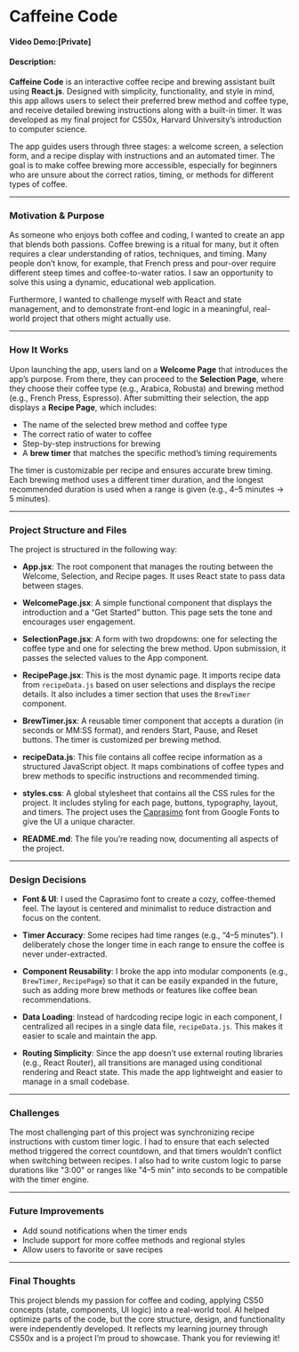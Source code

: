 # Caffeine Code

#### Video Demo:[Private] 
#### Description:

**Caffeine Code** is an interactive coffee recipe and brewing assistant built using **React.js**. Designed with simplicity, functionality, and style in mind, this app allows users to select their preferred brew method and coffee type, and receive detailed brewing instructions along with a built-in timer. It was developed as my final project for CS50x, Harvard University’s introduction to computer science.

The app guides users through three stages: a welcome screen, a selection form, and a recipe display with instructions and an automated timer. The goal is to make coffee brewing more accessible, especially for beginners who are unsure about the correct ratios, timing, or methods for different types of coffee.

---

### Motivation & Purpose

As someone who enjoys both coffee and coding, I wanted to create an app that blends both passions. Coffee brewing is a ritual for many, but it often requires a clear understanding of ratios, techniques, and timing. Many people don’t know, for example, that French press and pour-over require different steep times and coffee-to-water ratios. I saw an opportunity to solve this using a dynamic, educational web application.

Furthermore, I wanted to challenge myself with React and state management, and to demonstrate front-end logic in a meaningful, real-world project that others might actually use.

---

### How It Works

Upon launching the app, users land on a **Welcome Page** that introduces the app’s purpose. From there, they can proceed to the **Selection Page**, where they choose their coffee type (e.g., Arabica, Robusta) and brewing method (e.g., French Press, Espresso). After submitting their selection, the app displays a **Recipe Page**, which includes:

- The name of the selected brew method and coffee type
- The correct ratio of water to coffee
- Step-by-step instructions for brewing
- A **brew timer** that matches the specific method’s timing requirements

The timer is customizable per recipe and ensures accurate brew timing. Each brewing method uses a different timer duration, and the longest recommended duration is used when a range is given (e.g., 4–5 minutes → 5 minutes).

---

### Project Structure and Files

The project is structured in the following way:

- **App.jsx**: The root component that manages the routing between the Welcome, Selection, and Recipe pages. It uses React state to pass data between stages.

- **WelcomePage.jsx**: A simple functional component that displays the introduction and a “Get Started” button. This page sets the tone and encourages user engagement.

- **SelectionPage.jsx**: A form with two dropdowns: one for selecting the coffee type and one for selecting the brew method. Upon submission, it passes the selected values to the App component.

- **RecipePage.jsx**: This is the most dynamic page. It imports recipe data from `recipeData.js` based on user selections and displays the recipe details. It also includes a timer section that uses the `BrewTimer` component.

- **BrewTimer.jsx**: A reusable timer component that accepts a duration (in seconds or MM:SS format), and renders Start, Pause, and Reset buttons. The timer is customized per brewing method.

- **recipeData.js**: This file contains all coffee recipe information as a structured JavaScript object. It maps combinations of coffee types and brew methods to specific instructions and recommended timing.

- **styles.css**: A global stylesheet that contains all the CSS rules for the project. It includes styling for each page, buttons, typography, layout, and timers. The project uses the [Caprasimo](https://fonts.google.com/specimen/Caprasimo) font from Google Fonts to give the UI a unique character.

- **README.md**: The file you’re reading now, documenting all aspects of the project.

---

### Design Decisions

- **Font & UI**: I used the Caprasimo font to create a cozy, coffee-themed feel. The layout is centered and minimalist to reduce distraction and focus on the content.

- **Timer Accuracy**: Some recipes had time ranges (e.g., “4–5 minutes”). I deliberately chose the longer time in each range to ensure the coffee is never under-extracted.

- **Component Reusability**: I broke the app into modular components (e.g., `BrewTimer`, `RecipePage`) so that it can be easily expanded in the future, such as adding more brew methods or features like coffee bean recommendations.

- **Data Loading**: Instead of hardcoding recipe logic in each component, I centralized all recipes in a single data file, `recipeData.js`. This makes it easier to scale and maintain the app.

- **Routing Simplicity**: Since the app doesn’t use external routing libraries (e.g., React Router), all transitions are managed using conditional rendering and React state. This made the app lightweight and easier to manage in a small codebase.

---

### Challenges

The most challenging part of this project was synchronizing recipe instructions with custom timer logic. I had to ensure that each selected method triggered the correct countdown, and that timers wouldn’t conflict when switching between recipes. I also had to write custom logic to parse durations like "3:00" or ranges like "4–5 min" into seconds to be compatible with the timer engine.

---

### Future Improvements

- Add sound notifications when the timer ends
- Include support for more coffee methods and regional styles
- Allow users to favorite or save recipes


---

### Final Thoughts

This project blends my passion for coffee and coding, applying CS50 concepts (state, components, UI logic) into a real-world tool. AI helped optimize parts of the code, but the core structure, design, and functionality were independently developed. It reflects my learning journey through CS50x and is a project I’m proud to showcase. Thank you for reviewing it!

